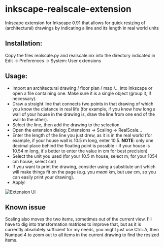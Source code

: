 # inkscape-realscale-extension
Inkscape extension for Inkscape 0.91 that allows for quick resizing of (architectural) drawings by indicating a line and its length in real world units

## Installation: 

Copy the files realscale.py and realscale.inx into the directory indicated in
Edit -> Preferences -> System: User extensions

## Usage:

* Import an architectural drawing / floor plan / map /... into Inkscape or open a file containing one. Make sure it is a single object (group it, if necessary).
* Draw a straight line that connects two points in that drawing of which you know the distance in real life (for example, if you know how long a wall of your house in the drawing is, draw the line from one end of the wall to the other).
* Select the line, then add the drawing to the selection.
* Open the extension dialog: Extensions -> Scaling -> RealScale...
* Enter the length of the line you just drew, as it is in the real world (for example, if your house wall is 10.5 m long, enter 10.5. **NOTE**: only one decimal place behind the floating point is possible - if your house is 10.54 m long, it's better to enter the value in cm for best precision)
* Select the unit you used (for your 10.5 m house, select m; for your 1054 cm house, select cm)
* If you want to print the drawing, consider using a substitute unit which will make things fit on the page (e.g. you *mean* km, but *use* cm, so you can easily print your drawing).
* Apply!

![Extension UI](https://cloud.githubusercontent.com/assets/3240233/10836882/4470a4ce-7eb3-11e5-944b-aeddab8bd8d3.png)

## Known issue

Scaling also moves the two items, sometimes out of the current view. I'll have to dig into transformation matrices to improve that, but as it is currently absolutely sufficient for my needs, you might just use Ctrl+A, then Numpad 4 to zoom out to all items in the current drawing to find the resized items.
